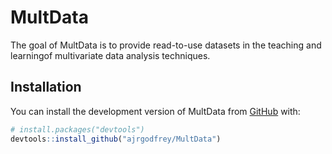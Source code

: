 
# MultData

<!-- badges: start -->
<!-- badges: end -->

The goal of MultData is to provide read-to-use datasets in the teaching and learningof multivariate data analysis techniques.

## Installation

You can install the development version of MultData from [GitHub](https://github.com/) with:

``` r
# install.packages("devtools")
devtools::install_github("ajrgodfrey/MultData")
```

